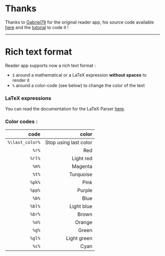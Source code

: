 # Thanks
Thanks to [Gabriel79](https://github.com/Gabriel79) for the original reader app, his source code available [here](https://github.com/Gabriel79/OmegaWithReaderTutorial) and the [tutorial](https://www.codingame.com/playgrounds/55846/reader-faire-une-application-pour-omega-sur-numworks/introduction) to code it !

---

# Rich text format
Reader app supports now a rich text format : 

 * `$` around a mathematical or a LaTeX expression **without spaces** to render it
 * `%` around a color-code (see below) to change the color of the text
### LaTeX expressions
You can read the documentation for the LaTeX Parser [here](TexParser.md).
### Color codes :
|code|color|
| --:| ---:|
|`%\last_color%`|Stop using last color|
|`%r%`|Red|
|`%rl%`|Light red|
|`%m%`|Magenta|
|`%t%`|Turquoise|
|`%pk%`|Pink|
|`%pp%`|Purple|
|`%b%`|Blue|
|`%bl%`|Light blue|
|`%br%`|Brown|
|`%o%`|Orange|
|`%g%`|Green|
|`%gl%`|Light green|
|`%c%`|Cyan|